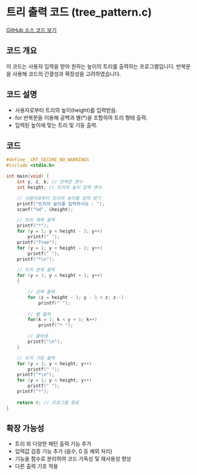 # 트리 출력 코드 (tree_pattern.c)

[GitHub 소스 코드 보기](https://github.com/ahngeo1/C_programming_study/blob/main/tree_pattern.c)

## 코드 개요
이 코드는 사용자 입력을 받아 원하는 높이의 트리를 출력하는 프로그램입니다.
반복문을 사용해 코드의 간결성과 확장성을 고려하였습니다.

## 코드 설명
- 사용자로부터 트리의 높이(height)를 입력받음.
- for 반복문을 이용해 공백과 별(*)을 조합하여 트리 형태 출력.
- 입력된 높이에 맞는 트리 및 기둥 출력.
  
## 코드
```c
#define _CRT_SECURE_NO_WARNINGS
#include <stdio.h>

int main(void) {
	int y, z, k; // 반복문 변수
	int height; // 트리의 높이 입력 변수

	// 사용자로부터 트리의 높이를 입력 받기
	printf("트리의 높이를 입력하시오 : ");
	scanf("%d", &height);

 	// 트리 제목 출력
	printf("*");
	for (y = 1; y < height - 2; y++)
		printf(" ");
	printf("Tree");
	for (y = 1; y < height - 2; y++)
		printf(" ");
	printf("*\n");

 	// 트리 본체 출력
	for (y = 1; y < height + 1; y++)
	{

 		// 공백 출력
		for (z = height - 1; y - 1 < z; z--)
			printf(" ");
   
   		// 별 출력
		for(k = 1; k < y + 1; k++)
			printf("* ");

   		// 줄바꿈
		printf("\n");
	}

 	// 트리 기둥 출력
	for (y = 1; y < height; y++)
		printf(" ");
	printf("*\n");
	for (y = 1; y < height; y++)
		printf(" ");
	printf("*");
	
	return 0; // 프로그램 종료
}
```

## 확장 가능성
- 트리 외 다양한 패턴 출력 기능 추가
- 입력값 검증 기능 추가 (음수, 0 등 예외 처리)
- 기능을 함수로 분리하여 코드 가독성 및 재사용성 향상
- 다른 출력 기호 적용
